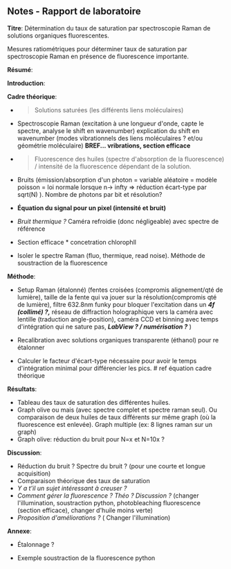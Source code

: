 

## Notes - Rapport de laboratoire

**Titre**: Détermination du taux de saturation par spectroscopie Raman de solutions organiques fluorescentes.

Mesures ratiométriques pour déterminer taux de saturation par spectroscopie Raman en présence de fluorescence importante. 

**Résumé**:

**Introduction**:

**Cadre théorique**:

- > Solutions saturées (les différents liens moléculaires)

- Spectroscopie Raman (excitation à une longueur d'onde, capte le spectre, analyse le shift en wavenumber) explication du shift en wavenumber (modes vibrationnels des liens moléculaires ? et/ou géométrie moléculaire) **BREF... vribrations, section efficace**

- > Fluorescence des huiles (spectre d'absorption de la fluorescence) / intensité de la fluorescence dépendant de la solution.

- Bruits (émission/absorption d'un photon = variable aléatoire = modèle poisson = loi normale lorsque n-> infty => réduction écart-type par sqrt(N) ). Nombre de photons par bit et résolution?

- **Équation du signal pour un pixel (intensité et bruit)** 

- *Bruit thermique ?* Caméra refroidie (donc négligeable) avec spectre de référence

- Section efficace * concetration chlorophll

- Isoler le spectre Raman (fluo, thermique, read noise). Méthode de soustraction de la fluorescence

**Méthode**:

- Setup Raman (étalonné) (fentes croisées (compromis alignement/qté de lumière), taille de la fente qui va jouer sur la résolution(compromis qté de lumière), filtre 632.8nm funky pour bloquer l'excitation dans un ***4f (collimé) ?,*** réseau de diffraction holographique vers la caméra avec lentille (traduction angle-position), caméra CCD et binning avec temps d'intégration qui ne sature pas, ***LabView ? / numérisation ?*** )
- Recalibration avec solutions organiques transparente (éthanol) pour re étalonner 

- Calculer le facteur d'écart-type nécessaire pour avoir le temps d'intégration minimal pour différencier les pics. # ref équation cadre théorique


**Résultats**:

- Tableau des taux de saturation des différentes huiles. 
- Graph olive ou mais (avec spectre complet et spectre raman seul). Ou comparaison de deux huiles de taux différents sur même graph (où la fluorescence est enlevée). Graph multiple (ex: 8 lignes raman sur un graph)
- Graph olive: réduction du bruit pour N=x et N=10x ?

**Discussion**:

- Réduction du bruit ? Spectre du bruit ? (pour une courte et longue acquisition)
- Comparaison théorique des taux de saturation
- *Y a t'il un sujet intéressant à creuser ?*
- *Comment gérer la fluorescence ? Théo ? Discussion ?* (changer l'illumination, soustraction python, photobleaching fluorescence (section efficace), changer d'huile moins verte)
- *Proposition d'améliorations ?* ( Changer l'illumination)

**Annexe**: 

- Étalonnage ?

- Exemple soustraction de la fluorescence python

